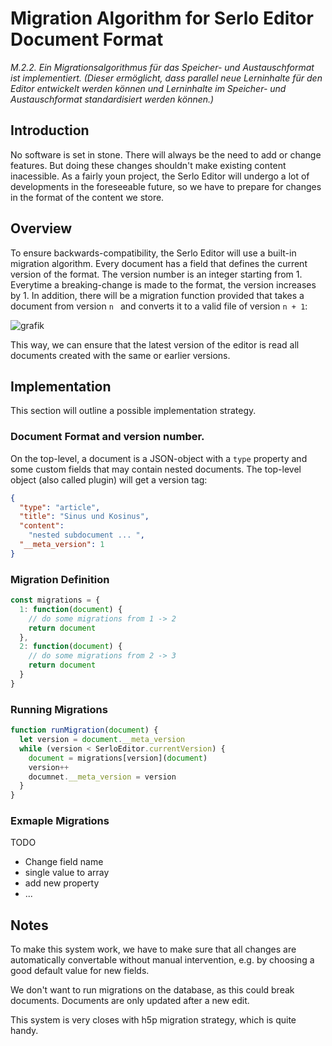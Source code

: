# Migration Algorithm for Serlo Editor Document Format

*M.2.2. Ein Migrationsalgorithmus für das Speicher- und Austauschformat ist implementiert. (Dieser ermöglicht, dass parallel neue Lerninhalte für den Editor entwickelt werden können und Lerninhalte im Speicher- und Austauschformat standardisiert werden können.)*

## Introduction

No software is set in stone. There will always be the need to add or change features. But doing these changes shouldn't make existing content inacessible. As a fairly youn project, the Serlo Editor will undergo a lot of developments in the foreseeable future, so we have to prepare for changes in the format of the content we store.

## Overview

To ensure backwards-compatibility, the Serlo Editor will use a built-in migration algorithm. Every document has a field that defines the current version of the format. The version number is an integer starting from 1. Everytime a breaking-change is made to the format, the version increases by 1. In addition, there will be a migration function provided that takes a document from version `n ` and converts it to a valid file of version `n + 1`:

![grafik](https://user-images.githubusercontent.com/13507950/217203324-ca8102c3-7103-4c3a-b82e-a9d00bcb25b6.png)

This way, we can ensure that the latest version of the editor is read all documents created with the same or earlier versions.

## Implementation

This section will outline a possible implementation strategy.

### Document Format and version number.

On the top-level, a document is a JSON-object with a `type` property and some custom fields that may contain nested documents. The top-level object (also called plugin) will get a version tag:

```json
{
  "type": "article",
  "title": "Sinus und Kosinus",
  "content":
    "nested subdocument ... ",
  "__meta_version": 1
}
```

### Migration Definition

```js
const migrations = {
  1: function(document) {
    // do some migrations from 1 -> 2
    return document
  },
  2: function(document) {
    // do some migrations from 2 -> 3
    return document
  }
}
```

### Running Migrations

```js
function runMigration(document) {
  let version = document.__meta_version
  while (version < SerloEditor.currentVersion) {
    document = migrations[version](document)
    version++
    documnet.__meta_version = version
  }
}
```

### Exmaple Migrations

TODO

- Change field name
- single value to array
- add new property
- ...

## Notes

To make this system work, we have to make sure that all changes are automatically convertable without manual intervention, e.g. by choosing a good default value for new fields.

We don't want to run migrations on the database, as this could break documents. Documents are only updated after a new edit.

This system is very closes with h5p migration strategy, which is quite handy.
